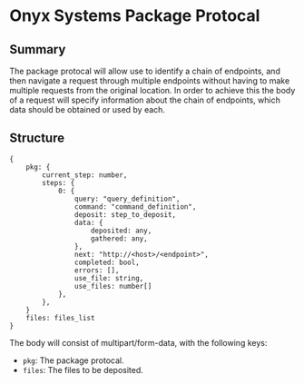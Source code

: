 # Onyx Systems Package Protocal

## Summary

The package protocal will allow use to identify a chain of endpoints, and then navigate a request through multiple endpoints without having to make multiple requests from the original location. In order to achieve this the body of a request will specify information about the chain of endpoints, which data should be obtained or used by each.

## Structure

```
{
    pkg: {
        current_step: number,
        steps: {
            0: {
                query: "query_definition",
                command: "command_definition",
                deposit: step_to_deposit,
                data: {
                    deposited: any,
                    gathered: any,
                },
                next: "http://<host>/<endpoint>",
                completed: bool,
                errors: [],
                use_file: string,
                use_files: number[]
            },
        },
    }
    files: files_list
}
```

The body will consist of multipart/form-data, with the following keys:

- `pkg`: The package protocal.
- `files`: The files to be deposited.
